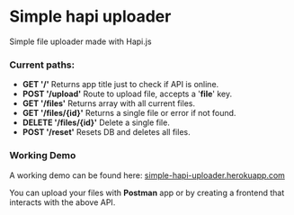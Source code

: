 # Simple hapi uploader
Simple file uploader made with Hapi.js
### Current paths:
- **GET '/'** Returns app title just to check if API is online.
- **POST '/upload'** Route to upload file, accepts a '**file**' key.
- **GET '/files'** Returns array with all current files.
- **GET '/files/{id}'** Returns a single file or error if not found.
- **DELETE '/files/{id}'** Delete a single file.
- **POST '/reset'** Resets DB and deletes all files.
### Working Demo
A working demo can be found here:
[simple-hapi-uploader.herokuapp.com](https://simple-hapi-uploader.herokuapp.com/)

You can upload your files with **Postman** app or by creating a frontend that interacts with the
above API.
